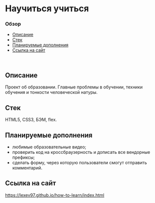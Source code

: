 # **Научиться учиться**

### Обзор
* [Описание](#описание)
* [Стек](#стек)
* [Планируемые дополнения](#планируемые-дополнения)
* [Ссылка на сайт](#ссылка-на-сайт)
<br>

## Описание
Проект об образовании. Главные проблемы в обучении, техники обучения и тонкости человеческой натуры.

## Стек
HTML5, CSS3, БЭМ, flex.

## Планируемые дополнения
- любимые образовательные видео;
- проверить код на кроссбраузерность и дописать все вендорные префиксы;
- сделать форму, через которую пользователи смогут отправить комментарий.

## Ссылка на сайт
https://lexev97.github.io/how-to-learn/index.html
